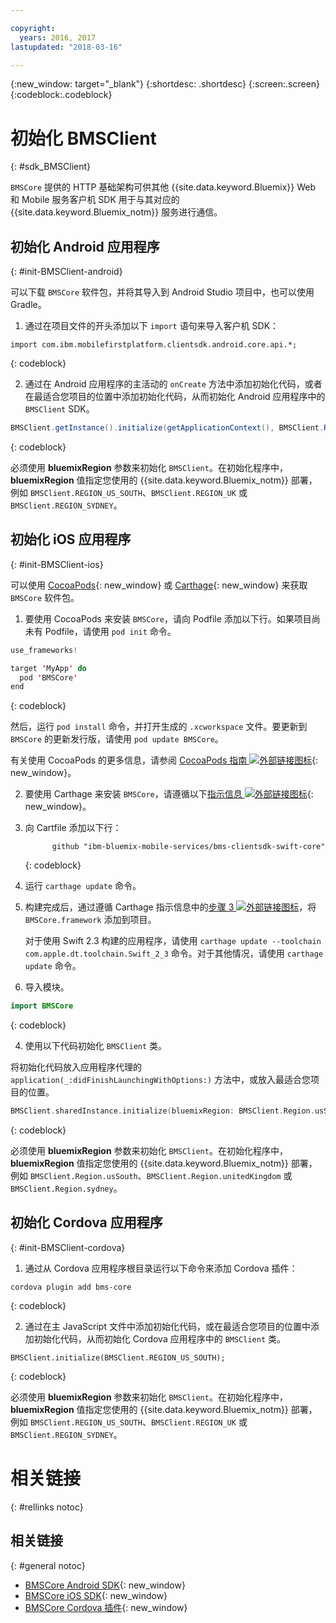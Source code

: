 ```yaml
---

copyright:
  years: 2016, 2017
lastupdated: "2018-03-16"

---
```

{:new_window: target="_blank"}
{:shortdesc: .shortdesc}
{:screen:.screen}
{:codeblock:.codeblock}

# 初始化 BMSClient
{: #sdk_BMSClient}

`BMSCore` 提供的 HTTP 基础架构可供其他 {{site.data.keyword.Bluemix}} Web 和 Mobile 服务客户机 SDK 用于与其对应的 {{site.data.keyword.Bluemix_notm}} 服务进行通信。


## 初始化 Android 应用程序
{: #init-BMSClient-android}

可以下载 `BMSCore` 软件包，并将其导入到 Android Studio 项目中，也可以使用 Gradle。

1. 通过在项目文件的开头添加以下 `import` 语句来导入客户机 SDK：

  ```
  import com.ibm.mobilefirstplatform.clientsdk.android.core.api.*;
  ```
  {: codeblock}

2. 通过在 Android 应用程序的主活动的 `onCreate` 方法中添加初始化代码，或者在最适合您项目的位置中添加初始化代码，从而初始化 Android 应用程序中的 `BMSClient` SDK。

  ```Java
  BMSClient.getInstance().initialize(getApplicationContext(), BMSClient.REGION_US_SOUTH); // 确保指向您的区域
  ```
  {: codeblock}

  必须使用 **bluemixRegion** 参数来初始化 `BMSClient`。在初始化程序中，**bluemixRegion** 值指定您使用的 {{site.data.keyword.Bluemix_notm}} 部署，例如 `BMSClient.REGION_US_SOUTH`、`BMSClient.REGION_UK` 或 `BMSClient.REGION_SYDNEY`。


## 初始化 iOS 应用程序
{: #init-BMSClient-ios}

可以使用 [CocoaPods](https://cocoapods.org){: new_window} 或 [Carthage](https://github.com/Carthage/Carthage){: new_window} 来获取 `BMSCore` 软件包。

1. 要使用 CocoaPods 来安装 `BMSCore`，请向 Podfile 添加以下行。如果项目尚未有 Podfile，请使用 `pod init` 命令。

  ```Swift
  use_frameworks!

  target 'MyApp' do
    pod 'BMSCore'
  end
  ```
  {: codeblock}

  然后，运行 `pod install` 命令，并打开生成的 `.xcworkspace` 文件。要更新到 `BMSCore` 的更新发行版，请使用 `pod update BMSCore`。

  有关使用 CocoaPods 的更多信息，请参阅 [CocoaPods 指南 ![外部链接图标](../../icons/launch-glyph.svg "外部链接图标")](https://guides.cocoapods.org/using/index.html){: new_window}。

2. 要使用 Carthage 来安装 `BMSCore`，请遵循以下[指示信息 ![外部链接图标](../../icons/launch-glyph.svg "外部链接图标")](https://github.com/Carthage/Carthage#getting-started){: new_window}。

  1. 向 Cartfile 添加以下行：

      ```
            github "ibm-bluemix-mobile-services/bms-clientsdk-swift-core"
      ```
      {: codeblock}

  2. 运行 `carthage update` 命令。

  3. 构建完成后，通过遵循 Carthage 指示信息中的[步骤 3 ![外部链接图标](../../icons/launch-glyph.svg "外部链接图标")](https://github.com/Carthage/Carthage#getting-started)，将 `BMSCore.framework` 添加到项目。

      对于使用 Swift 2.3 构建的应用程序，请使用 `carthage update --toolchain com.apple.dt.toolchain.Swift_2_3` 命令。对于其他情况，请使用 `carthage update` 命令。

3. 导入模块。

  ```Swift
  import BMSCore
  ```
  {: codeblock}

4. 使用以下代码初始化 `BMSClient` 类。

  将初始化代码放入应用程序代理的 `application(_:didFinishLaunchingWithOptions:)` 方法中，或放入最适合您项目的位置。

  ```Swift
  BMSClient.sharedInstance.initialize(bluemixRegion: BMSClient.Region.usSouth) // 确保指向您的区域
  ```
  {: codeblock}

  必须使用 **bluemixRegion** 参数来初始化 `BMSClient`。在初始化程序中，**bluemixRegion** 值指定您使用的 {{site.data.keyword.Bluemix_notm}} 部署，例如 `BMSClient.Region.usSouth`、`BMSClient.Region.unitedKingdom` 或 `BMSClient.Region.sydney`。


## 初始化 Cordova 应用程序
{: #init-BMSClient-cordova}

1. 通过从 Cordova 应用程序根目录运行以下命令来添加 Cordova 插件：

  ```
  cordova plugin add bms-core
  ```
  {: codeblock}

2. 通过在主 JavaScript 文件中添加初始化代码，或在最适合您项目的位置中添加初始化代码，从而初始化 Cordova 应用程序中的 `BMSClient` 类。

  ```
  BMSClient.initialize(BMSClient.REGION_US_SOUTH);
  ```
  {: codeblock}

  必须使用 **bluemixRegion** 参数来初始化 `BMSClient`。在初始化程序中，**bluemixRegion** 值指定您使用的 {{site.data.keyword.Bluemix_notm}} 部署，例如 `BMSClient.REGION_US_SOUTH`、`BMSClient.REGION_UK` 或 `BMSClient.REGION_SYDNEY`。


# 相关链接
{: #rellinks notoc}

## 相关链接
{: #general notoc}

* [BMSCore Android SDK](https://github.com/ibm-bluemix-mobile-services/bms-clientsdk-android-core){: new_window}
* [BMSCore iOS SDK](https://github.com/ibm-bluemix-mobile-services/bms-clientsdk-swift-core){: new_window}
* [BMSCore Cordova 插件](https://github.com/ibm-bluemix-mobile-services/bms-clientsdk-cordova-plugin-core){: new_window}
